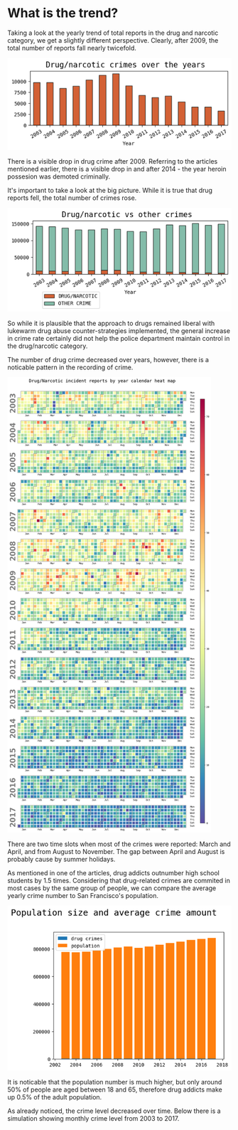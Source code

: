 # What is the trend?

Taking a look at the yearly trend of total reports in the drug and narcotic category, we get a slightly different perspective. Clearly, after 2009, the total number of reports fall nearly twicefold.

<img class="ioda" src="assets/images/yearly_trend.png" />

There is a visible drop in drug crime after 2009. Referring to the articles mentioned earlier, there is a visible drop in and after 2014 - the year heroin possesion was demoted criminally.

It's important to take a look at the big picture. While it is true that drug reports fell, the total number of crimes rose.

<img class="ioda" src="assets/images/yearly_compared.png" />

So while it is plausible that the approach to drugs remained liberal with lukewarm drug abuse counter-strategies implemented, the general increase in crime rate certainly did not help the police department maintain control in the drug/narcotic category.

The number of drug crime decreased over years, however, there is a noticable pattern in the recording of crime.

<img class="ioda" src="assets/images/calendar_plot.png" />

There are two time slots when most of the crimes were reported: March and April, and from August to November. The gap between April and August is probably cause by summer holidays.

As mentioned in one of the articles, drug addicts outnumber high school students by 1.5 times. Considering that drug-related crimes are commited in most cases by the same group of people, we can compare the average yearly crime number to San Francisco's population.

<img class="ioda" src="assets/images/population_plot.png" />

It is noticable that the population number is much higher, but only around 50% of people are aged between 18 and 65, therefore drug addicts make up 0.5% of the adult population. 

As already noticed, the crime level decreased over time. Below there is a simulation showing monthly crime level from 2003 to 2017.

<div style="margin: 0 auto; width: 500px;">
    <!-- <iframe 
        class="ioda" 
        width="516px" height="516x" 
        src="assets/htmls/crimes_over_years.html"
        style="overflow: hidden;" ></iframe> -->
</div>